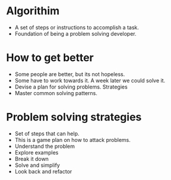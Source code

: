 # Algorithim
- A set of steps or instructions to accomplish a task.
- Foundation of being a problem solving developer.

# How to get better
- Some people are better, but its not hopeless.
- Some have to work towards it. A week later we could solve it.
- Devise a plan for solving problems. Strategies 
- Master common solving patterns.

# Problem solving strategies
- Set of steps that can help.
- This is a game plan on how to attack problems.
- Understand the problem
- Explore examples
- Break it down
- Solve and simplify
- Look back and refactor